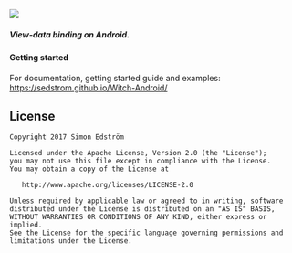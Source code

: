 ![](https://cdn.rawgit.com/sedstrom/Witch-Android/master/docs/assets/img/logo-icon-font.svg)

##### View-data binding on Android.

#### Getting started
For documentation, getting started guide and examples:
https://sedstrom.github.io/Witch-Android/

License
-------

    Copyright 2017 Simon Edström

    Licensed under the Apache License, Version 2.0 (the "License");
    you may not use this file except in compliance with the License.
    You may obtain a copy of the License at

       http://www.apache.org/licenses/LICENSE-2.0

    Unless required by applicable law or agreed to in writing, software
    distributed under the License is distributed on an "AS IS" BASIS,
    WITHOUT WARRANTIES OR CONDITIONS OF ANY KIND, either express or implied.
    See the License for the specific language governing permissions and
    limitations under the License.
